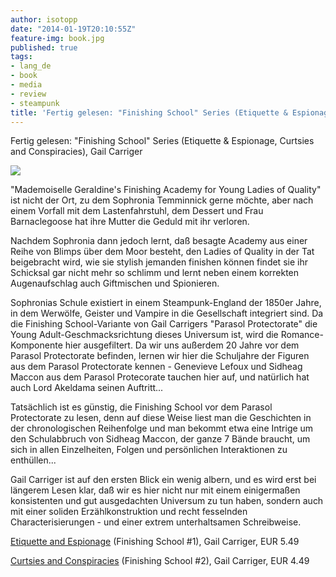 ```yaml
---
author: isotopp
date: "2014-01-19T20:10:55Z"
feature-img: book.jpg
published: true
tags:
- lang_de
- book
- media
- review
- steampunk
title: 'Fertig gelesen: "Finishing School" Series (Etiquette & Espionage, Curtsies and Conspiracies)'
---
```

Fertig gelesen: "Finishing School" Series (Etiquette & Espionage, Curtsies and Conspiracies), Gail Carriger

[![](https://blog.koehntopp.info/uploads/2014/01/etiquette.png)](https://www.amazon.de/Etiquette-Espionage-Number-Finishing-English-ebook/dp/B0091LLBNO/)

"Mademoiselle Geraldine's Finishing Academy for Young Ladies of Quality" ist nicht der Ort, zu dem Sophronia Temminnick gerne möchte, aber nach einem Vorfall mit dem Lastenfahrstuhl, dem Dessert und Frau Barnaclegoose hat ihre Mutter die Geduld mit ihr verloren.

Nachdem Sophronia dann jedoch lernt, daß besagte Academy aus einer Reihe von Blimps über dem Moor besteht, den Ladies of Quality in der Tat beigebracht wird, wie sie stylish jemanden finishen können findet sie ihr Schicksal gar nicht mehr so schlimm und lernt neben einem korrekten Augenaufschlag auch Giftmischen und Spionieren.

Sophronias Schule existiert in einem Steampunk-England der 1850er Jahre, in dem Werwölfe, Geister und Vampire in die Gesellschaft integriert sind. Da die Finishing School-Variante von Gail Carrigers "Parasol Protectorate" die Young Adult-Geschmacksrichtung dieses Universum ist, wird die Romance-Komponente hier ausgefiltert. Da wir uns außerdem 20 Jahre vor dem Parasol Protectorate befinden, lernen wir hier die Schuljahre der Figuren aus dem Parasol Protectorate kennen - Genevieve Lefoux und Sidheag Maccon aus dem Parasol Protecorate tauchen hier auf, und natürlich hat auch Lord Akeldama seinen Auftritt...

Tatsächlich ist es günstig, die Finishing School vor dem Parasol Protectorate zu lesen, denn auf diese Weise liest man die Geschichten in der chronologischen Reihenfolge und man bekommt etwa eine Intrige um den Schulabbruch von Sidheag Maccon, der ganze 7 Bände braucht, um sich in allen Einzelheiten, Folgen und persönlichen Interaktionen zu enthüllen...

Gail Carriger ist auf den ersten Blick ein wenig albern, und es wird erst bei längerem Lesen klar, daß wir es hier nicht nur mit einem einigermaßen konsistenten und gut ausgedachten Universum zu tun haben, sondern auch mit einer soliden Erzählkonstruktion und recht fesselnden Characterisierungen - und einer extrem unterhaltsamen Schreibweise.

[Etiquette and Espionage](https://www.amazon.de/Etiquette-Espionage-Number-Finishing-English-ebook/dp/B0091LLBNO/) (Finishing School #1), Gail Carriger, EUR 5.49

[Curtsies and Conspiracies](http://www.amazon.de/Curtsies-Conspiracies-Number-Finishing-School-ebook/dp/B00CTMAC5A) (Finishing School #2), Gail Carriger, EUR 4.49
